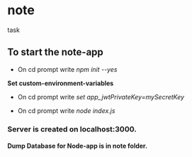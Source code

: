 # note
task
## To start the note-app
* On cd prompt write *npm init --yes*


**Set custom-environment-variables**
* On cd prompt write *set app_jwtPrivateKey=mySecretKey*


* On cd prompt write *node index.js*
### Server is created on localhost:3000.

#### Dump Database for Node-app is in note folder.
